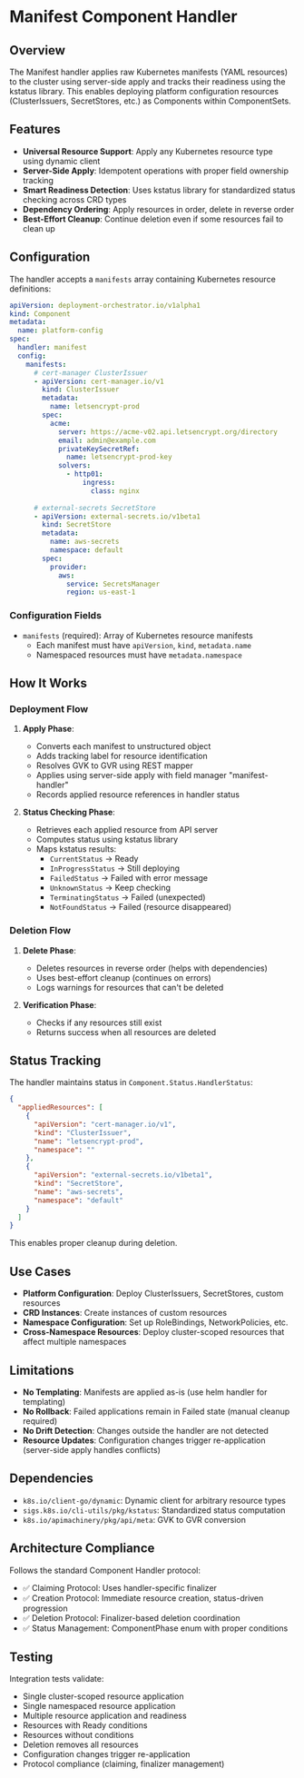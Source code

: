 # Manifest Component Handler

## Overview

The Manifest handler applies raw Kubernetes manifests (YAML resources) to the cluster using server-side apply and tracks their readiness using the kstatus library. This enables deploying platform configuration resources (ClusterIssuers, SecretStores, etc.) as Components within ComponentSets.

## Features

- **Universal Resource Support**: Apply any Kubernetes resource type using dynamic client
- **Server-Side Apply**: Idempotent operations with proper field ownership tracking
- **Smart Readiness Detection**: Uses kstatus library for standardized status checking across CRD types
- **Dependency Ordering**: Apply resources in order, delete in reverse order
- **Best-Effort Cleanup**: Continue deletion even if some resources fail to clean up

## Configuration

The handler accepts a `manifests` array containing Kubernetes resource definitions:

```yaml
apiVersion: deployment-orchestrator.io/v1alpha1
kind: Component
metadata:
  name: platform-config
spec:
  handler: manifest
  config:
    manifests:
      # cert-manager ClusterIssuer
      - apiVersion: cert-manager.io/v1
        kind: ClusterIssuer
        metadata:
          name: letsencrypt-prod
        spec:
          acme:
            server: https://acme-v02.api.letsencrypt.org/directory
            email: admin@example.com
            privateKeySecretRef:
              name: letsencrypt-prod-key
            solvers:
              - http01:
                  ingress:
                    class: nginx
      
      # external-secrets SecretStore
      - apiVersion: external-secrets.io/v1beta1
        kind: SecretStore
        metadata:
          name: aws-secrets
          namespace: default
        spec:
          provider:
            aws:
              service: SecretsManager
              region: us-east-1
```

### Configuration Fields

- `manifests` (required): Array of Kubernetes resource manifests
  - Each manifest must have `apiVersion`, `kind`, `metadata.name`
  - Namespaced resources must have `metadata.namespace`

## How It Works

### Deployment Flow

1. **Apply Phase**:
   - Converts each manifest to unstructured object
   - Adds tracking label for resource identification
   - Resolves GVK to GVR using REST mapper
   - Applies using server-side apply with field manager "manifest-handler"
   - Records applied resource references in handler status

2. **Status Checking Phase**:
   - Retrieves each applied resource from API server
   - Computes status using kstatus library
   - Maps kstatus results:
     - `CurrentStatus` → Ready
     - `InProgressStatus` → Still deploying
     - `FailedStatus` → Failed with error message
     - `UnknownStatus` → Keep checking
     - `TerminatingStatus` → Failed (unexpected)
     - `NotFoundStatus` → Failed (resource disappeared)

### Deletion Flow

1. **Delete Phase**:
   - Deletes resources in reverse order (helps with dependencies)
   - Uses best-effort cleanup (continues on errors)
   - Logs warnings for resources that can't be deleted

2. **Verification Phase**:
   - Checks if any resources still exist
   - Returns success when all resources are deleted

## Status Tracking

The handler maintains status in `Component.Status.HandlerStatus`:

```json
{
  "appliedResources": [
    {
      "apiVersion": "cert-manager.io/v1",
      "kind": "ClusterIssuer",
      "name": "letsencrypt-prod",
      "namespace": ""
    },
    {
      "apiVersion": "external-secrets.io/v1beta1",
      "kind": "SecretStore",
      "name": "aws-secrets",
      "namespace": "default"
    }
  ]
}
```

This enables proper cleanup during deletion.

## Use Cases

- **Platform Configuration**: Deploy ClusterIssuers, SecretStores, custom resources
- **CRD Instances**: Create instances of custom resources
- **Namespace Configuration**: Set up RoleBindings, NetworkPolicies, etc.
- **Cross-Namespace Resources**: Deploy cluster-scoped resources that affect multiple namespaces

## Limitations

- **No Templating**: Manifests are applied as-is (use helm handler for templating)
- **No Rollback**: Failed applications remain in Failed state (manual cleanup required)
- **No Drift Detection**: Changes outside the handler are not detected
- **Resource Updates**: Configuration changes trigger re-application (server-side apply handles conflicts)

## Dependencies

- `k8s.io/client-go/dynamic`: Dynamic client for arbitrary resource types
- `sigs.k8s.io/cli-utils/pkg/kstatus`: Standardized status computation
- `k8s.io/apimachinery/pkg/api/meta`: GVK to GVR conversion

## Architecture Compliance

Follows the standard Component Handler protocol:

- ✅ Claiming Protocol: Uses handler-specific finalizer
- ✅ Creation Protocol: Immediate resource creation, status-driven progression
- ✅ Deletion Protocol: Finalizer-based deletion coordination
- ✅ Status Management: ComponentPhase enum with proper conditions

## Testing

Integration tests validate:

- Single cluster-scoped resource application
- Single namespaced resource application
- Multiple resource application and readiness
- Resources with Ready conditions
- Resources without conditions
- Deletion removes all resources
- Configuration changes trigger re-application
- Protocol compliance (claiming, finalizer management)
